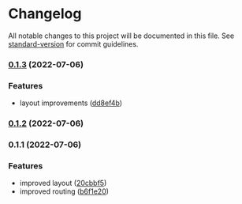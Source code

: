 # Changelog

All notable changes to this project will be documented in this file. See [standard-version](https://github.com/conventional-changelog/standard-version) for commit guidelines.

### [0.1.3](https://github.com/TyIsI/colore-site/compare/v0.1.2...v0.1.3) (2022-07-06)


### Features

* layout improvements ([dd8ef4b](https://github.com/TyIsI/colore-site/commit/dd8ef4b79546e48e13c112fda0d6e5fd226cc5d4))

### [0.1.2](https://github.com/TyIsI/colore-site/compare/v0.1.1...v0.1.2) (2022-07-06)

### 0.1.1 (2022-07-06)


### Features

* improved layout ([20cbbf5](https://github.com/TyIsI/colore-site/commit/20cbbf5662b555393efccb86e2c327ec54545347))
* improved routing ([b6f1e20](https://github.com/TyIsI/colore-site/commit/b6f1e2034e7567aa3a6233c363ae14b47fa330ad))
